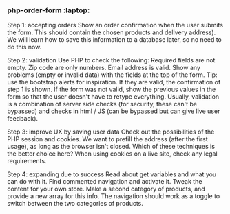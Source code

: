 ### php-order-form :laptop:

Step 1: accepting orders
Show an order confirmation when the user submits the form. This should contain the chosen products and delivery address).
We will learn how to save this information to a database later, so no need to do this now.

Step 2: validation
Use PHP to check the following:
Required fields are not empty.
Zip code are only numbers.
Email address is valid.
Show any problems (empty or invalid data) with the fields at the top of the form. Tip: use the bootstrap alerts for inspiration. If they are valid, the confirmation of step 1 is shown.
If the form was not valid, show the previous values in the form so that the user doesn't have to retype everything.
Usually, validation is a combination of server side checks (for security, these can't be bypassed) and checks in html / JS (can be bypassed but can give live user feedback).

Step 3: improve UX by saving user data
Check out the possibilities of the PHP session and cookies.
We want to prefill the address (after the first usage), as long as the browser isn't closed. Which of these techniques is the better choice here?
When using cookies on a live site, check any legal requirements.

Step 4: expanding due to success
Read about get variables and what you can do with it.
Find commented navigation and activate it. Tweak the content for your own store.
Make a second category of products, and provide a new array for this info.
The navigation should work as a toggle to switch between the two categories of products.
